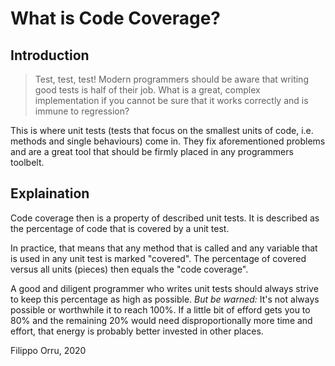 # What is Code Coverage?
## Introduction
> Test, test, test!
Modern programmers should be aware that writing good tests is half of their job. What is a great, complex implementation if you cannot be sure that it works correctly and is immune to regression?

This is where unit tests (tests that focus on the smallest units of code, i.e. methods and single behaviours) come in. They fix aforementioned problems and are a great tool that should be firmly placed in any programmers toolbelt.

## Explaination
Code coverage then is a property of described unit tests. It is described as the percentage of code that is covered by a unit test. 

In practice, that means that any method that is called and any variable that is used in any unit test is marked "covered". The percentage of covered versus all units (pieces) then equals the "code coverage".

A good and diligent programmer who writes unit tests should always strive to keep this percentage as high as possible. *But be warned:* It's not always possible or worthwhile it to reach 100%. If a little bit of efford gets you to 80% and the remaining 20% would need disproportionally more time and effort, that energy is probably better invested in other places.

Filippo Orru, 2020